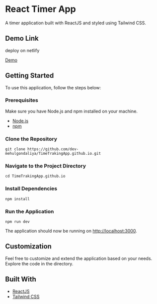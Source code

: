 <h1>React Timer App</h1>

<p>A timer application built with ReactJS and styled using Tailwind CSS.</p>


<h2>Demo Link</h2>
<p>deploy on netlify</p>
<a target="_blank" href="https://effervescent-choux-ee3b1f.netlify.app/">Demo</a>

<h2>Getting Started</h2>

<p>To use this application, follow the steps below:</p>

<h3>Prerequisites</h3>

<p>Make sure you have Node.js and npm installed on your machine.</p>

<ul>
  <li><a target="_blank" href="https://nodejs.org/">Node.js</a></li>
  <li><a target="_blank" href="https://www.npmjs.com/">npm</a></li>
</ul>

<h3>Clone the Repository</h3>

<pre><code>git clone https://github.com/dev-mehulgondaliya/TimeTrakingApp.github.io.git</code></pre>

<h3>Navigate to the Project Directory</h3>

<pre><code>cd TimeTrakingApp.github.io</code></pre>

<h3>Install Dependencies</h3>

<pre><code>npm install</code></pre>

<h3>Run the Application</h3>

<pre><code>npm run dev</code></pre>

<p>The application should now be running on <a href="http://localhost:3000">http://localhost:3000</a>.</p>

<h2>Customization</h2>

<p>Feel free to customize and extend the application based on your needs. Explore the code in the directory.</p>

<h2>Built With</h2>

<ul>
  <li><a target="_blank" href="https://reactjs.org/">ReactJS</a></li>
  <li><a target="_blank" href="https://tailwindcss.com/">Tailwind CSS</a></li>
</ul>
